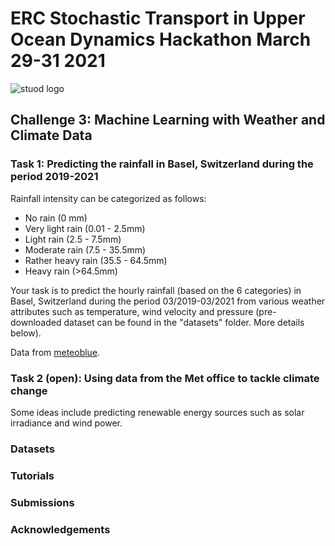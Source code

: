 # ERC Stochastic Transport in Upper Ocean Dynamics Hackathon March 29-31 2021
![stuod logo](https://www.imperial.ac.uk/ImageCropToolT4/imageTool/uploaded-images/erc-stuod-logos--tojpeg_1572609986634_x2.jpg)
## Challenge 3: Machine Learning with Weather and Climate Data

### Task 1: Predicting the rainfall in Basel, Switzerland during the period 2019-2021
Rainfall intensity can be categorized as follows:

- No rain (0 mm)
- Very light rain (0.01 - 2.5mm)
- Light rain (2.5 - 7.5mm)
- Moderate rain (7.5 - 35.5mm)
- Rather heavy rain (35.5 - 64.5mm)
- Heavy rain (>64.5mm)

Your task is to predict the hourly rainfall (based on the 6 categories) in Basel, Switzerland during the period 03/2019-03/2021 from various weather attributes such as temperature, wind velocity and pressure (pre-downloaded dataset can be found in the "datasets" folder. More details below).

Data from [meteoblue](https://www.meteoblue.com/en/weather/archive/export/basel_switzerland_2661604?daterange=2019-02-01%20to%202021-03-01&domain=NEMSAUTO&params%5B%5D=temp2m&params%5B%5D=precip&params%5B%5D=relhum2m&min=2020-02-01&max=2021-03-01&utc_offset=1&timeResolution=hourly&temperatureunit=CELSIUS&velocityunit=KILOMETER_PER_HOUR&energyunit=watts&lengthunit=metric&degree_day_type=10%3B30&gddBase=10&gddLimit=30).

### Task 2 (open): Using data from the Met office to tackle climate change

Some ideas include predicting renewable energy sources such as solar irradiance and wind power.

### Datasets

### Tutorials

### Submissions

### Acknowledgements
